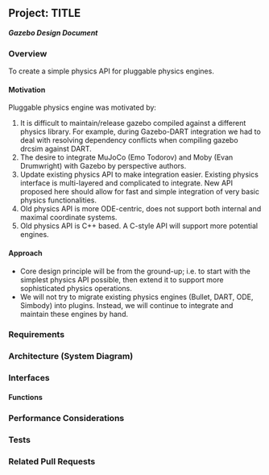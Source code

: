 ## Project: TITLE
***Gazebo Design Document***

### Overview

To create a simple physics API for pluggable physics engines.

#### Motivation

Pluggable physics engine was motivated by:

1. It is difficult to maintain/release gazebo compiled against a different physics library.
  For example, during Gazebo-DART integration we had to deal with resolving dependency conflicts
  when compiling gazebo drcsim against DART.
1. The desire to integrate MuJoCo (Emo Todorov) and Moby (Evan Drumwright) with Gazebo by perspective authors.
1. Update existing physics API to make integration easier.
  Existing physics interface is multi-layered and complicated to integrate.
  New API proposed here should allow for fast and simple integration of very basic physics functionalities.
1. Old physics API is more ODE-centric, does not support both internal and maximal coordinate systems.
1. Old physics API is C++ based.  A C-style API will support more potential engines.

#### Approach

* Core design principle will be from the ground-up; i.e. to start with the simplest physics API possible,
  then extend it to support more sophisticated physics operations.
* We will not try to migrate existing physics engines (Bullet, DART, ODE, Simbody) into plugins.  Instead, we
  will continue to integrate and maintain these engines by hand.

### Requirements


### Architecture (System Diagram)


### Interfaces

#### Functions

### Performance Considerations

### Tests

### Related Pull Requests

